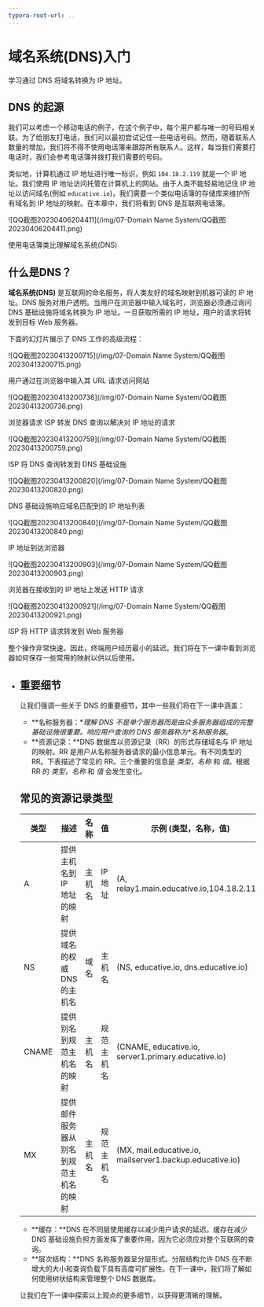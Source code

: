 ```yaml
---
typora-root-url: ..
---
```


# 域名系统(DNS)入门

学习通过 DNS 将域名转换为 IP 地址。

## DNS 的起源

我们可以考虑一个移动电话的例子，在这个例子中，每个用户都与唯一的号码相关联。为了给朋友打电话，我们可以最初尝试记住一些电话号码。然而，随着联系人数量的增加，我们将不得不使用电话簿来跟踪所有联系人。这样，每当我们需要打电话时，我们会参考电话簿并拨打我们需要的号码。

类似地，计算机通过 IP 地址进行唯一标识，例如 `104.18.2.119` 就是一个 IP 地址。我们使用 IP 地址访问托管在计算机上的网站。由于人类不能轻易地记住 IP 地址以访问域名(例如 `educative.io`)，我们需要一个类似电话簿的存储库来维护所有域名到 IP 地址的映射。在本章中，我们将看到 DNS 是互联网电话簿。

![QQ截图20230406204411](/img/07-Domain Name System/QQ截图20230406204411.png)

使用电话簿类比理解域名系统(DNS)

## 什么是DNS？

**域名系统(DNS)** 是互联网的命名服务，将人类友好的域名映射到机器可读的 IP 地址。DNS 服务对用户透明。当用户在浏览器中输入域名时，浏览器必须通过询问 DNS 基础设施将域名转换为 IP 地址。一旦获取所需的 IP 地址，用户的请求将转发到目标 Web 服务器。

下面的幻灯片展示了 DNS 工作的高级流程：

![QQ截图20230413200715](/img/07-Domain Name System/QQ截图20230413200715.png)

用户通过在浏览器中输入其 URL 请求访问网站

![QQ截图20230413200736](/img/07-Domain Name System/QQ截图20230413200736.png)

浏览器请求 ISP 转发 DNS 查询以解决对 IP 地址的请求

![QQ截图20230413200759](/img/07-Domain Name System/QQ截图20230413200759.png)

ISP 将 DNS 查询转发到 DNS 基础设施

![QQ截图20230413200820](/img/07-Domain Name System/QQ截图20230413200820.png)

DNS 基础设施响应域名匹配到的 IP 地址列表

![QQ截图20230413200840](/img/07-Domain Name System/QQ截图20230413200840.png)

IP 地址到达浏览器

![QQ截图20230413200903](/img/07-Domain Name System/QQ截图20230413200903.png)

浏览器在接收到的 IP 地址上发送 HTTP 请求

![QQ截图20230413200921](/img/07-Domain Name System/QQ截图20230413200921.png)

ISP 将 HTTP 请求转发到 Web 服务器

整个操作非常快速。因此，终端用户经历最小的延迟。我们将在下一课中看到浏览器如何保存一些常用的映射以供以后使用。

- ## 重要细节

  让我们强调一些关于 DNS 的重要细节，其中一些我们将在下一课中涵盖：

  - **名称服务器：**理解 DNS 不是单个服务器而是由众多服务器组成的完整基础设施很重要。响应用户查询的 DNS 服务器称为\**名称服务器**。
  - **资源记录：**DNS 数据库以资源记录（RR）的形式存储域名与 IP 地址的映射。RR 是用户从名称服务器请求的最小信息单元。有不同类型的 RR。下表描述了常见的 RR。三个重要的信息是 *类型*，*名称* 和 *值*。根据 RR 的 *类型*，*名称* 和 *值* 会发生变化。

  ## 常见的资源记录类型

  | **类型** | **描述**                               | **名称** | **值**     | **示例 (类型，名称，值)**                                |
  | -------- | -------------------------------------- | -------- | ---------- | -------------------------------------------------------- |
  | A        | 提供主机名到 IP 地址的映射             | 主机名   | IP 地址    | (A, relay1.main.educative.io,104.18.2.119)               |
  | NS       | 提供域名的权威 DNS 的主机名            | 域名     | 主机名     | (NS, educative.io, dns.educative.io)                     |
  | CNAME    | 提供别名到规范主机名的映射             | 主机名   | 规范主机名 | (CNAME, educative.io, server1.primary.educative.io)      |
  | MX       | 提供邮件服务器从别名到规范主机名的映射 | 主机名   | 规范主机名 | (MX, mail.educative.io, mailserver1.backup.educative.io) |

  - **缓存：**DNS 在不同层使用缓存以减少用户请求的延迟。缓存在减少 DNS 基础设施负担方面发挥了重要作用，因为它必须应对整个互联网的查询。
  - **层次结构：**DNS 名称服务器呈分层形式。分层结构允许 DNS 在不断增大的大小和查询负载下具有高度可扩展性。在下一课中，我们将了解如何使用树状结构来管理整个 DNS 数据库。

  让我们在下一课中探索以上观点的更多细节，以获得更清晰的理解。